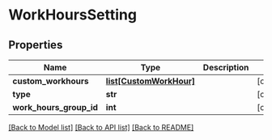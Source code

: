 # WorkHoursSetting

## Properties
Name | Type | Description | Notes
------------ | ------------- | ------------- | -------------
**custom_workhours** | [**list[CustomWorkHour]**](CustomWorkHour.md) |  | [optional] 
**type** | **str** |  | [optional] 
**work_hours_group_id** | **int** |  | [optional] 

[[Back to Model list]](../README.md#documentation-for-models) [[Back to API list]](../README.md#documentation-for-api-endpoints) [[Back to README]](../README.md)


